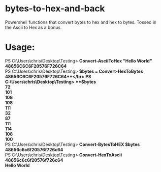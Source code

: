 # bytes-to-hex-and-back
Powershell functions that convert bytes to hex and hex to bytes. Tossed in the Ascii to Hex as a bonus.

# Usage:
PS C:\Users\chris\Desktop\Testing> **Convert-AsciiToHex "Hello World"**</br>
**48656C6C6F20576F726C64**</br>
PS C:\Users\chris\Desktop\Testing> **$bytes = Convert-HexToBytes 48656C6C6F20576F726C64**</br>
PS C:\Users\chris\Desktop\Testing> **$bytes**</br>
**72</br>
101</br>
108</br>
108</br>
111</br>
32</br>
87</br>
111</br>
114</br>
108</br>
100**</br>
PS C:\Users\chris\Desktop\Testing> **Convert-BytesToHEX $bytes**</br>
**48656c6c6f20576f726c64**</br>
PS C:\Users\chris\Desktop\Testing> **Convert-HexToAscii 48656c6c6f20576f726c64**</br>
**Hello World**</br>
